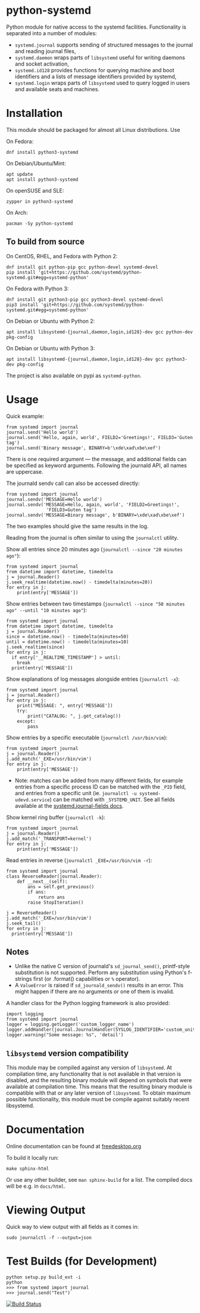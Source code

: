 python-systemd
===============

Python module for native access to the systemd facilities. Functionality
is separated into a number of modules:
- `systemd.journal` supports sending of structured messages to the journal
  and reading journal files,
- `systemd.daemon` wraps parts of `libsystemd` useful for writing daemons
  and socket activation,
- `systemd.id128` provides functions for querying machine and boot identifiers
  and a lists of message identifiers provided by systemd,
- `systemd.login` wraps parts of `libsystemd` used to query logged in users
  and available seats and machines.

Installation
============

This module should be packaged for almost all Linux distributions. Use

On Fedora:

    dnf install python3-systemd

On Debian/Ubuntu/Mint:

    apt update
    apt install python3-systemd

On openSUSE and SLE:

    zypper in python3-systemd

On Arch:

    pacman -Sy python-systemd

To build from source
--------------------

On CentOS, RHEL, and Fedora with Python 2:

    dnf install git python-pip gcc python-devel systemd-devel
    pip install 'git+https://github.com/systemd/python-systemd.git#egg=systemd-python'

On Fedora with Python 3:

    dnf install git python3-pip gcc python3-devel systemd-devel
    pip3 install 'git+https://github.com/systemd/python-systemd.git#egg=systemd-python'

On Debian or Ubuntu with Python 2:

    apt install libsystemd-{journal,daemon,login,id128}-dev gcc python-dev pkg-config

On Debian or Ubuntu with Python 3:

    apt install libsystemd-{journal,daemon,login,id128}-dev gcc python3-dev pkg-config

The project is also available on pypi as `systemd-python`.

Usage
=====

Quick example:

    from systemd import journal
    journal.send('Hello world')
    journal.send('Hello, again, world', FIELD2='Greetings!', FIELD3='Guten tag')
    journal.send('Binary message', BINARY=b'\xde\xad\xbe\xef')

There is one required argument — the message, and additional fields
can be specified as keyword arguments. Following the journald API, all
names are uppercase.

The journald sendv call can also be accessed directly:

    from systemd import journal
    journal.sendv('MESSAGE=Hello world')
    journal.sendv('MESSAGE=Hello, again, world', 'FIELD2=Greetings!',
                   'FIELD3=Guten tag')
    journal.sendv('MESSAGE=Binary message', b'BINARY=\xde\xad\xbe\xef')

The two examples should give the same results in the log.

Reading from the journal is often similar to using the `journalctl` utility.

Show all entries since 20 minutes ago (`journalctl --since "20 minutes ago"`):

    from systemd import journal
    from datetime import datetime, timedelta
    j = journal.Reader()
    j.seek_realtime(datetime.now() - timedelta(minutes=20))
    for entry in j:
        print(entry['MESSAGE'])

Show entries between two timestamps (`journalctl --since "50 minutes ago" --until "10 minutes ago"`):

    from systemd import journal
    from datetime import datetime, timedelta
    j = journal.Reader()
    since = datetime.now() - timedelta(minutes=50)
    until = datetime.now() - timedelta(minutes=10)
    j.seek_realtime(since)
    for entry in j:
      if entry['__REALTIME_TIMESTAMP'] > until:
        break
      print(entry['MESSAGE'])

Show explanations of log messages alongside entries (`journalctl -x`):

    from systemd import journal
    j = journal.Reader()
    for entry in j:
        print("MESSAGE: ", entry['MESSAGE'])
        try:
            print("CATALOG: ", j.get_catalog())
        except:
            pass

Show entries by a specific executable (`journalctl /usr/bin/vim`):

    from systemd import journal
    j = journal.Reader()
    j.add_match('_EXE=/usr/bin/vim')
    for entry in j:
        print(entry['MESSAGE'])

 - Note: matches can be added from many different fields, for example
   entries from a specific process ID can be matched with the `_PID`
   field, and entries from a specific unit (ie. `journalctl -u
   systemd-udevd.service`) can be matched with `_SYSTEMD_UNIT`.
   See all fields available at the
   [systemd.journal-fields docs](https://www.freedesktop.org/software/systemd/man/systemd.journal-fields.html).

Show kernel ring buffer (`journalctl -k`):

    from systemd import journal
    j = journal.Reader()
    j.add_match('_TRANSPORT=kernel')
    for entry in j:
        print(entry['MESSAGE'])

Read entries in reverse (`journalctl _EXE=/usr/bin/vim -r`):
  
    from systemd import journal
    class ReverseReader(journal.Reader):
        def __next__(self):
            ans = self.get_previous()
            if ans:
                return ans
            raise StopIteration()

    j = ReverseReader()
    j.add_match('_EXE=/usr/bin/vim')
    j.seek_tail()
    for entry in j:
      print(entry['MESSAGE'])


Notes
-----

* Unlike the native C version of journald's `sd_journal_send()`,
  printf-style substitution is not supported. Perform any
  substitution using Python's f-strings first (or .format()
  capabilities or `%` operator).
* A `ValueError` is raised if `sd_journald_sendv()` results in an
  error. This might happen if there are no arguments or one of them
  is invalid.

A handler class for the Python logging framework is also provided:

    import logging
    from systemd import journal
    logger = logging.getLogger('custom_logger_name')
    logger.addHandler(journal.JournalHandler(SYSLOG_IDENTIFIER='custom_unit_name'))
    logger.warning("Some message: %s", 'detail')

`libsystemd` version compatibility
----------------------------------

This module may be compiled against any version of `libsystemd`. At
compilation time, any functionality that is not available in that
version is disabled, and the resulting binary module will depend on
symbols that were available at compilation time. This means that the
resulting binary module is compatible with that or any later version
of `libsystemd`. To obtain maximum possible functionality, this module
must be compile against suitably recent libsystemd.

Documentation
=============

Online documentation can be found at [freedesktop.org](https://www.freedesktop.org/software/systemd/python-systemd/)

To build it locally run:

    make sphinx-html

Or use any other builder, see `man sphinx-build` for a list. The compiled docs will be e.g. in `docs/html`.

Viewing Output
==============

Quick way to view output with all fields as it comes in:

    sudo journalctl -f --output=json

Test Builds (for Development)
=============================

    python setup.py build_ext -i
    python
    >>> from systemd import journal
    >>> journal.send("Test")

[![Build Status](https://semaphoreci.com/api/v1/projects/42d43c62-f6e5-4fd5-a93a-2b165e6be575/530946/badge.svg)](https://semaphoreci.com/zbyszek/python-systemd)
